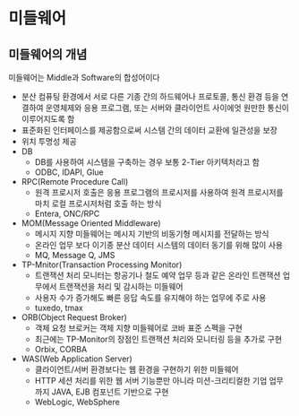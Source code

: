 # 미들웨어

## 미들웨어의 개념
미들웨어는 Middle과 Software의 합성어이다
- 분산 컴퓨팅 환경에서 서로 다른 기종 간의 하드웨어나 프로토콜, 통신 환경 등을 연결하여 운영체제와 응용 프로그램, 또는 서버와 클라이언트 사이에엇 원만한 통신이 이루어지도록 함
- 표준화된 인터페이스를 제공함으로써 시스템 간의 데이터 교환에 일관성을 보장
- 위치 투명성 제공
- DB
  - DB를 사용하여 시스템을 구축하는 경우 보통 2-Tier 아키텍처라고 함
  - ODBC, IDAPI, Glue
- RPC(Remote Procedure Call)
  - 원격 프로시저 호출은 응용 프로그램의 프로시저를 사용하여 원격 프로시저를 마치 로컬 프로시저처럼 호출 하는 방식
  - Entera, ONC/RPC
- MOM(Message Oriented Middleware)
  - 메시지 지향 미들웨어는 메시지 기반의 비동기형 메시지를 전달하는 방식
  - 온라인 업무 보다 이기종 분산 데이터 시스템의 데이터 동기를 위해 많이 사용
  - MQ, Message Q, JMS
- TP-Mnitor(Transaction Processing Monitor)
  - 트랜잭션 처리 모니터는 항공기나 철도 예약 업무 등과 같은 온라인 트랜잭션 업무에서 트랜잭션을 처리 및 감시하는 미들웨어
  - 사용자 수가 증가해도 빠른 응답 속도를 유지해야 하는 업무에 주로 사용
  - tuxedo, tmax
- ORB(Object Request Broker)
  - 객체 요청 브로커는 객체 지향 미들웨어로 코바 표준 스펙을 구현
  - 최근에는 TP-Monitor의 장점인 트랜잭션 처리와 모니터링 등을 추가로 구현
  - Orbix, CORBA
- WAS(Web Application Server)
  - 클라이언트/서버 환경보다는 웹 환경을 구현하기 위한 미들웨어
  - HTTP 세션 처리를 위한 웹 서버 기능뿐만 아니라 미션-크리티컬한 기업 업무까지 JAVA, EJB 컴포넌트 기반으로 구현
  - WebLogic, WebSphere
